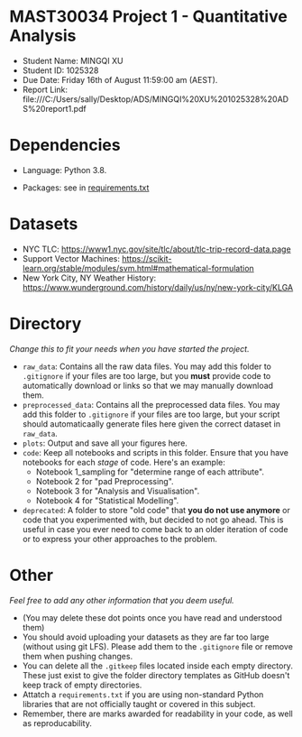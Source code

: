 # MAST30034 Project 1 - Quantitative Analysis
- Student Name: MINGQI XU
- Student ID: 1025328
- Due Date: Friday 16th of August 11:59:00 am (AEST).
- Report Link: file:///C:/Users/sally/Desktop/ADS/MINGQI%20XU%201025328%20ADS%20report1.pdf

# Dependencies
- Language: Python 3.8.

- Packages: see in   [requirements.txt](requirements.txt) 

  

# Datasets
- NYC TLC: https://www1.nyc.gov/site/tlc/about/tlc-trip-record-data.page
- Support Vector Machines: https://scikit-learn.org/stable/modules/svm.html#mathematical-formulation
- New York City, NY Weather History: https://www.wunderground.com/history/daily/us/ny/new-york-city/KLGA

# Directory
_Change this to fit your needs when you have started the project._
- `raw_data`: Contains all the raw data files. You may add this folder to `.gitignore` if your files are too large, but you **must** provide code to automatically download or links so that we may manually download them. 
- `preprocessed_data`: Contains all the preprocessed data files. You may add this folder to `.gitignore` if your files are too large, but your script should automaticaally generate files here given the correct dataset in `raw_data`.
- `plots`: Output and save all your figures here.
- `code`: Keep all notebooks and scripts in this folder. Ensure that you have notebooks for each _stage_ of code. Here's an example:
    - Notebook 1_sampling for "determine range of each attribute".
    - Notebook 2 for "pad Preprocessing".
    - Notebook 3 for "Analysis and Visualisation".
    - Notebook 4 for "Statistical Modelling".
- `deprecated`: A folder to store "old code" that **you do not use anymore** or code that you experimented with, but decided to not go ahead. This is useful in case you ever need to come back to an older iteration of code or to express your other approaches to the problem.

# Other
_Feel free to add any other information that you deem useful._
- (You may delete these dot points once you have read and understood them)
- You should avoid uploading your datasets as they are far too large (without using git LFS). Please add them to the `.gitignore` file or remove them when pushing changes.
- You can delete all the `.gitkeep` files located inside each empty directory. These just exist to give the folder directory templates as GitHub doesn't keep track of empty directories. 
- Attatch a `requirements.txt` if you are using non-standard Python libraries that are not officially taught or covered in this subject. 
- Remember, there are marks awarded for readability in your code, as well as reproducability.
